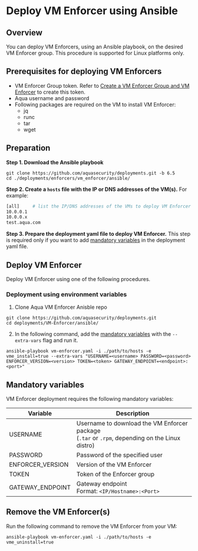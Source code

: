 # Deploy VM Enforcer using Ansible

## Overview

You can deploy VM Enforcers, using an Ansible playbook, on the desired VM Enforcer group. This procedure is supported for Linux platforms only.

## Prerequisites for deploying VM Enforcers

* VM Enforcer Group token. Refer to [Create a VM Enforcer Group and VM Enforcer](https://docs.aquasec.com/docs/create-a-vm-enforcer-group-and-vm-enforcer) to create this token.
* Aqua username and password
* Following packages are required on the VM to install VM Enforcer:
   * jq
   * runc
   * tar
   * wget

## Preparation

**Step 1. Download the Ansible playbook**

```shell
git clone https://github.com/aquasecurity/deployments.git -b 6.5
cd ./deployments/enforcers/vm_enforcer/ansible/
```

**Step 2. Create a `hosts` file with the IP or DNS addresses of the VM(s).** For example:

```bash
[all]     # list the IP/DNS addresses of the VMs to deploy VM Enforcer
10.0.0.1 
10.0.0.x
test.aqua.com
```

**Step 3. Prepare the deployment yaml file to deploy VM Enforcer.** This step is required only if you want to add [mandatory variables](#mandatory-variables) in the deployment yaml file.

## Deploy VM Enforcer

Deploy VM Enforcer using one of the following procedures.

### Deployment using environment variables
1. Clone Aqua VM Enforcer Anisble repo

```shell
git clone https://github.com/aquasecurity/deployments.git
cd deployments/VM-Enforcer/ansible/
```

2. In the following command, add the [mandatory variables](#mandatory-variables) with the `--extra-vars` flag and run it.

```shell
ansible-playbook vm-enforcer.yaml -i ./path/to/hosts -e vme_install=true --extra-vars "USERNAME=<username> PASSWORD=<password> ENFORCER_VERSION=<version> TOKEN=<token> GATEWAY_ENDPOINT=<endpoint>:<port>"
```

## Mandatory variables

VM Enforcer deployment requires the following mandatory variables:

   |Variable|Description|
   | ------- | -------- |
   |USERNAME         | Username to download the VM Enforcer package <br>(`.tar` or `.rpm`, depending on the Linux distro) |
   |PASSWORD         | Password of the specified user |
   |ENFORCER_VERSION | Version of the VM Enforcer |
   |TOKEN            | Token of the Enforcer group |
   |GATEWAY_ENDPOINT | Gateway endpoint <br>Format: `<IP/Hostname>:<Port>` |

## Remove the VM Enforcer(s)

Run the following command to remove the VM Enforcer from your VM:

```shell
ansible-playbook vm-enforcer.yaml -i ./path/to/hosts -e vme_uninstall=true
```